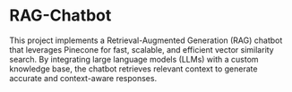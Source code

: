 # RAG-Chatbot
This project implements a Retrieval-Augmented Generation (RAG) chatbot that leverages Pinecone for fast, scalable, and efficient vector similarity search. By integrating large language models (LLMs) with a custom knowledge base, the chatbot retrieves relevant context to generate accurate and context-aware responses.
